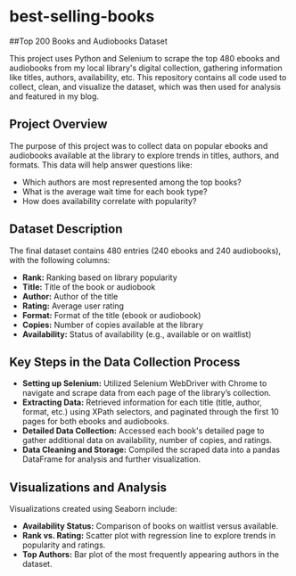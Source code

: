 # best-selling-books
##Top 200 Books and Audiobooks Dataset

This project uses Python and Selenium to scrape the top 480 ebooks and audiobooks from my local library's digital collection, gathering information like titles, authors, availability, etc.
This repository contains all code used to collect, clean, and visualize the dataset, which was then used for analysis and featured in my blog.


## Project Overview

The purpose of this project was to collect data on popular ebooks and audiobooks available at the library to explore trends in titles, authors, and formats. This data will help answer questions like:

- Which authors are most represented among the top books?
- What is the average wait time for each book type?
- How does availability correlate with popularity?


## Dataset Description
The final dataset contains 480 entries (240 ebooks and 240 audiobooks), with the following columns:

- **Rank:** Ranking based on library popularity
- **Title:** Title of the book or audiobook
- **Author:** Author of the title
- **Rating:** Average user rating
- **Format:** Format of the title (ebook or audiobook)
- **Copies:** Number of copies available at the library
- **Availability:** Status of availability (e.g., available or on waitlist)


## Key Steps in the Data Collection Process

- **Setting up Selenium:** Utilized Selenium WebDriver with Chrome to navigate and scrape data from each page of the library’s collection.
- **Extracting Data:** Retrieved information for each title (title, author, format, etc.) using XPath selectors, and paginated through the first 10 pages for both ebooks and audiobooks.
- **Detailed Data Collection:** Accessed each book's detailed page to gather additional data on availability, number of copies, and ratings.
- **Data Cleaning and Storage:** Compiled the scraped data into a pandas DataFrame for analysis and further visualization.


## Visualizations and Analysis

Visualizations created using Seaborn include:

- **Availability Status:** Comparison of books on waitlist versus available.
- **Rank vs. Rating:** Scatter plot with regression line to explore trends in popularity and ratings.
- **Top Authors:** Bar plot of the most frequently appearing authors in the dataset.